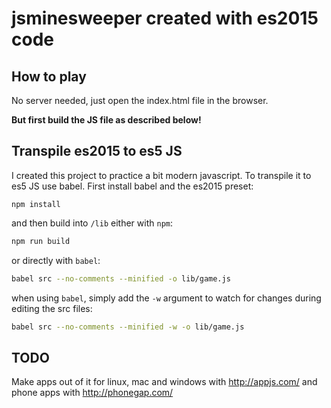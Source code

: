 # jsminesweeper created with es2015 code

## How to play
No server needed, just open the index.html file in the browser.

**But first build the JS file as described below!**

## Transpile es2015 to es5 JS
I created this project to practice a bit modern javascript. To transpile it to es5 JS use babel. First install babel and the es2015 preset:
```
npm install
```

and then build into `/lib` either with `npm`:

```bash
npm run build
```

or directly with `babel`:

```bash
babel src --no-comments --minified -o lib/game.js
```

when using `babel`, simply add the `-w` argument to watch for changes during editing the src files:
```bash
babel src --no-comments --minified -w -o lib/game.js
```

## TODO
Make apps out of it for linux, mac and windows with http://appjs.com/ and phone apps with http://phonegap.com/
